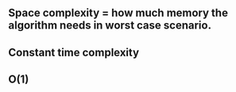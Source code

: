 ## Space complexity = how much memory the algorithm needs in worst case scenario.


## Constant time complexity
## O(1)
